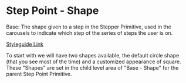 # Step Point - Shape

Base: The shape given to a step in the Stepper Primitive, used in the carousels to indicate which step of the series of steps the user is on.

[Styleguide Link](https://zpl.io/VxpM6Xg)

To start with we will have two shapes available, the default circle shape  (that you see most of the time) and a customized appearance of square. These "Shapes" are set in the child level area of "Base - Shape" for the parent Step Point Primitive.
